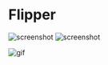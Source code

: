 # Flipper

![screenshot](https://i.imgur.com/zYDaSjt.png)
![screenshot](https://i.imgur.com/L4Jzw3q.png)

![gif](https://i.imgur.com/EFliuVQ.gif)
